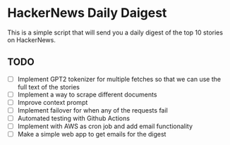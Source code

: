# HackerNews Daily Daigest

This is a simple script that will send you a daily digest of the top 10 stories on HackerNews.

## TODO

- [ ] Implement GPT2 tokenizer for multiple fetches so that we can use the full text of the stories
- [ ] Implement a way to scrape different documents
- [ ] Improve context prompt
- [ ] Implement failover for when any of the requests fail
- [ ] Automated testing with Github Actions
- [ ] Implement with AWS as cron job and add email functionality
- [ ] Make a simple web app to get emails for the digest
